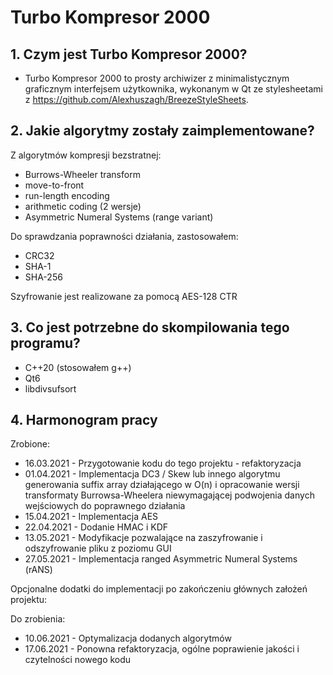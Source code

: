 # Turbo Kompresor 2000

## 1. Czym jest Turbo Kompresor 2000?
- Turbo Kompresor 2000 to prosty archiwizer z minimalistycznym graficznym interfejsem użytkownika, wykonanym w Qt ze stylesheetami z https://github.com/Alexhuszagh/BreezeStyleSheets.

## 2. Jakie algorytmy zostały zaimplementowane?
Z algorytmów kompresji bezstratnej:
- Burrows-Wheeler transform
- move-to-front
- run-length encoding
- arithmetic coding (2 wersje)
- Asymmetric Numeral Systems (range variant)

Do sprawdzania poprawności działania, zastosowałem:
- CRC32
- SHA-1
- SHA-256

Szyfrowanie jest realizowane za pomocą AES-128 CTR

## 3. Co jest potrzebne do skompilowania tego programu?
- C++20 (stosowałem g++)
- Qt6
- libdivsufsort

## 4. Harmonogram pracy
Zrobione:
- 16.03.2021 - Przygotowanie kodu do tego projektu - refaktoryzacja
- 01.04.2021 - Implementacja DC3 / Skew lub innego algorytmu generowania suffix array działającego w O(n) i opracowanie wersji transformaty Burrowsa-Wheelera niewymagającej podwojenia danych wejściowych do poprawnego działania
- 15.04.2021 - Implementacja AES
- 22.04.2021 - Dodanie HMAC i KDF
- 13.05.2021 - Modyfikacje pozwalające na zaszyfrowanie i odszyfrowanie pliku z poziomu GUI
- 27.05.2021 - Implementacja ranged Asymmetric Numeral Systems (rANS)

Opcjonalne dodatki do implementacji po zakończeniu głównych założeń projektu:

Do zrobienia:
- 10.06.2021 - Optymalizacja dodanych algorytmów
- 17.06.2021 - Ponowna refaktoryzacja, ogólne poprawienie jakości i czytelności nowego kodu
